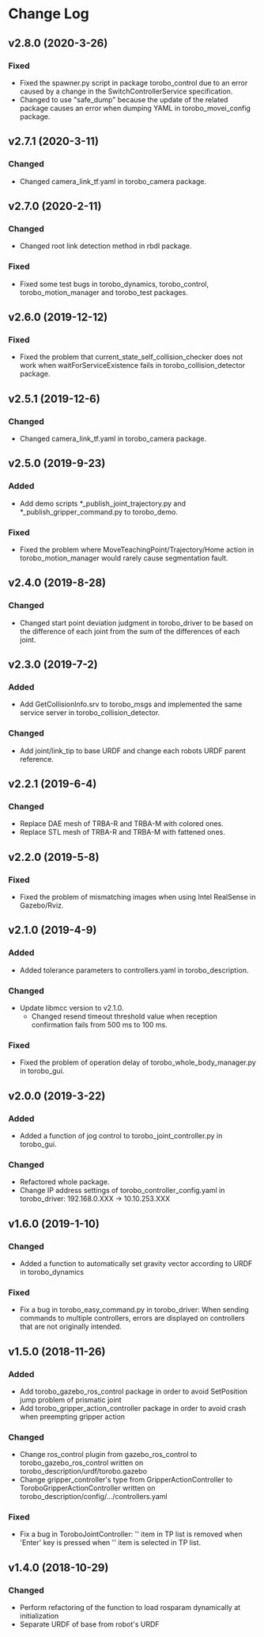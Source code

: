 # Change Log

## v2.8.0 (2020-3-26)

### Fixed

- Fixed the spawner.py script in package torobo_control due to an error caused by a change in the SwitchControllerService specification.
- Changed to use "safe_dump" because the update of the related package causes an error when dumping YAML in torobo_movei_config package.


## v2.7.1 (2020-3-11)

### Changed

- Changed camera_link_tf.yaml in torobo_camera package.

## v2.7.0 (2020-2-11)

### Changed

- Changed root link detection method in rbdl package.

### Fixed

- Fixed some test bugs in torobo_dynamics, torobo_control, torobo_motion_manager and torobo_test packages.

## v2.6.0 (2019-12-12)

### Fixed

- Fixed the problem that current_state_self_collision_checker does not work when waitForServiceExistence fails in torobo_collision_detector package.

## v2.5.1 (2019-12-6)

### Changed

- Changed camera_link_tf.yaml in torobo_camera package.

## v2.5.0 (2019-9-23)

### Added

- Add demo scripts *_publish_joint_trajectory.py and *_publish_gripper_command.py to torobo_demo.

### Fixed

- Fixed the problem where MoveTeachingPoint/Trajectory/Home action in torobo_motion_manager would rarely cause segmentation fault.

## v2.4.0 (2019-8-28)

### Changed

- Changed start point deviation judgment in torobo_driver to be based on the difference of each joint from the sum of the differences of each joint.

## v2.3.0 (2019-7-2)

### Added

- Add GetCollisionInfo.srv to torobo_msgs and implemented the same service server in torobo_collision_detector.

### Changed

- Add joint/link_tip to base URDF and change each robots URDF parent reference.

## v2.2.1 (2019-6-4)

### Changed

- Replace DAE mesh of TRBA-R and TRBA-M with colored ones.
- Replace STL mesh of TRBA-R and TRBA-M with fattened ones.

## v2.2.0 (2019-5-8)

### Fixed

- Fixed the problem of mismatching images when using Intel RealSense in Gazebo/Rviz.

## v2.1.0 (2019-4-9)

### Added

- Added tolerance parameters to controllers.yaml in torobo_description.

### Changed

- Update libmcc version to v2.1.0.
    - Changed resend timeout threshold value when reception confirmation fails from 500 ms to 100 ms.

### Fixed

- Fixed the problem of operation delay of torobo_whole_body_manager.py in torobo_gui.

## v2.0.0 (2019-3-22)

### Added

- Added a function of jog control to torobo_joint_controller.py in torobo_gui.

### Changed

- Refactored whole package.
- Change IP address settings of torobo_controller_config.yaml in torobo_driver: 192.168.0.XXX -> 10.10.253.XXX

## v1.6.0 (2019-1-10)

### Changed
- Added a function to automatically set gravity vector according to URDF in torobo_dynamics

### Fixed
- Fix a bug in torobo_easy_command.py in torobo_driver: When sending commands to multiple controllers, errors are displayed on controllers that are not originally intended.

## v1.5.0 (2018-11-26)

### Added
- Add torobo_gazebo_ros_control package in order to avoid SetPosition jump problem of prismatic joint
- Add torobo_gripper_action_controller package in order to avoid crash when preempting gripper action

### Changed
- Change ros_control plugin from gazebo_ros_control to torobo_gazebo_ros_control written on torobo_description/urdf/torobo.gazebo
- Change gripper_controller's type from GripperActionController to ToroboGripperActionController written on torobo_description/config/.../controllers.yaml

### Fixed
- Fix a bug in ToroboJointController: '<New>' item in TP list is removed when 'Enter' key is pressed when '<New>' item is selected in TP list. 

## v1.4.0 (2018-10-29)
### Changed
- Perform refactoring of the function to load rosparam dynamically at initialization
- Separate URDF of base from robot's URDF
